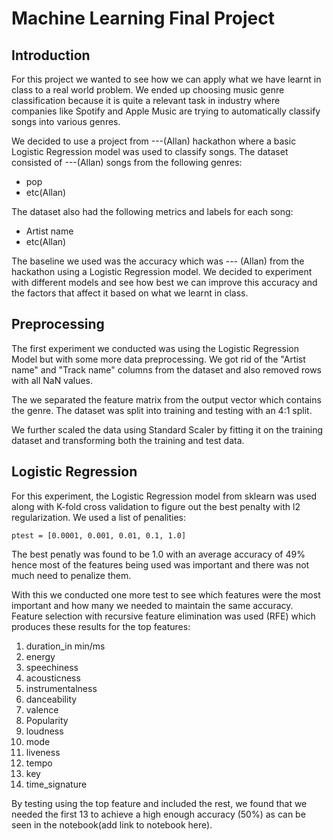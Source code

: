 # Machine Learning Final Project

## Introduction

For this project we wanted to see how we can apply what we have learnt in class to a real world problem.
We ended up choosing music genre classification because it is quite a relevant task in industry where companies like Spotify and Apple Music are trying to automatically classify songs into various genres.

We decided to use a project from ---(Allan) hackathon where a basic Logistic Regression model was used to classify songs. The dataset consisted of ---(Allan) songs from the following genres:

- pop
- etc(Allan)

The dataset also had the following metrics and labels for each song:

- Artist name
- etc(Allan)

The baseline we used was the accuracy which was --- (Allan) from the hackathon using a Logistic Regression model. We decided to experiment with different models and see how best we can improve this accuracy and the factors that affect it based on what we learnt in class.

## Preprocessing

The first experiment we conducted was using the Logistic Regression Model but with some more data preprocessing. We got rid of the "Artist name" and "Track name" columns from the dataset and also removed rows with all NaN values.

The we separated the feature matrix from the output vector which contains the genre. The dataset was split into training and testing with an 4:1 split.

We further scaled the data using Standard Scaler by fitting it on the training dataset and transforming both the training and test data.

## Logistic Regression

For this experiment, the Logistic Regression model from sklearn was used along with K-fold cross validation to figure out the best penalty with l2 regularization. We used a list of penalities:

```
ptest = [0.0001, 0.001, 0.01, 0.1, 1.0]
```

The best penatly was found to be 1.0 with an average accuracy of 49% hence most of the features being used was important and there was not much need to penalize them.

With this we conducted one more test to see which features were the most important and how many we needed to maintain the same accuracy. Feature selection with recursive feature elimination was used (RFE) which produces these results for the top features:

1. duration_in min/ms
2. energy
3. speechiness
4. acousticness
5. instrumentalness
6. danceability
7. valence
8. Popularity
9. loudness
10. mode
11. liveness
12. tempo
13. key
14. time_signature

By testing using the top feature and included the rest, we found that we needed the first 13 to achieve a high enough accuracy (50%) as can be seen in the notebook(add link to notebook here).
